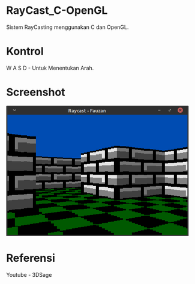 # RayCast_C-OpenGL
Sistem RayCasting menggunakan C dan OpenGL.

# Kontrol
W A S D - Untuk Menentukan Arah.

# Screenshot
![Screenshot](screenshot1.png)

# Referensi
Youtube - 3DSage

